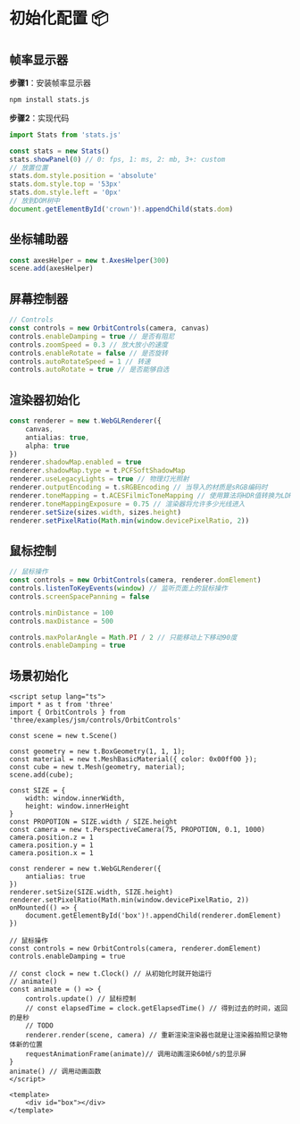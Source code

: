 # 初始化配置 :package:

## 帧率显示器

**步骤1**：安装帧率显示器

```bash
npm install stats.js
```

**步骤2**：实现代码

```ts
import Stats from 'stats.js'

const stats = new Stats()
stats.showPanel(0) // 0: fps, 1: ms, 2: mb, 3+: custom
// 放置位置
stats.dom.style.position = 'absolute'
stats.dom.style.top = '53px'
stats.dom.style.left = '0px'
// 放到DOM树中
document.getElementById('crown')!.appendChild(stats.dom)
```

## 坐标辅助器

```ts
const axesHelper = new t.AxesHelper(300)
scene.add(axesHelper)
```

## 屏幕控制器

```ts
// Controls
const controls = new OrbitControls(camera, canvas)
controls.enableDamping = true // 是否有阻尼
controls.zoomSpeed = 0.3 // 放大放小的速度
controls.enableRotate = false // 是否旋转
controls.autoRotateSpeed = 1 // 转速
controls.autoRotate = true // 是否能够自选
```

## 渲染器初始化

```ts
const renderer = new t.WebGLRenderer({
    canvas,
    antialias: true,
    alpha: true
})
renderer.shadowMap.enabled = true
renderer.shadowMap.type = t.PCFSoftShadowMap
renderer.useLegacyLights = true // 物理灯光照射
renderer.outputEncoding = t.sRGBEncoding // 当导入的材质是sRGB编码时
renderer.toneMapping = t.ACESFilmicToneMapping // 使用算法将HDR值转换为LDR值，使其介于0到1之间， 0 <---> 1
renderer.toneMappingExposure = 0.75 // 渲染器将允许多少光线进入
renderer.setSize(sizes.width, sizes.height)
renderer.setPixelRatio(Math.min(window.devicePixelRatio, 2))
```

## 鼠标控制

```ts
// 鼠标操作
const controls = new OrbitControls(camera, renderer.domElement)
controls.listenToKeyEvents(window) // 监听页面上的鼠标操作
controls.screenSpacePanning = false

controls.minDistance = 100
controls.maxDistance = 500

controls.maxPolarAngle = Math.PI / 2 // 只能移动上下移动90度
controls.enableDamping = true
```

## 场景初始化

```vue:line-numbers
<script setup lang="ts">
import * as t from 'three'
import { OrbitControls } from 'three/examples/jsm/controls/OrbitControls'

const scene = new t.Scene()

const geometry = new t.BoxGeometry(1, 1, 1);
const material = new t.MeshBasicMaterial({ color: 0x00ff00 });
const cube = new t.Mesh(geometry, material);
scene.add(cube);

const SIZE = {
    width: window.innerWidth, 
    height: window.innerHeight
}
const PROPOTION = SIZE.width / SIZE.height
const camera = new t.PerspectiveCamera(75, PROPOTION, 0.1, 1000)
camera.position.z = 1
camera.position.y = 1
camera.position.x = 1

const renderer = new t.WebGLRenderer({
    antialias: true
})
renderer.setSize(SIZE.width, SIZE.height)
renderer.setPixelRatio(Math.min(window.devicePixelRatio, 2))
onMounted(() => {
    document.getElementById('box')!.appendChild(renderer.domElement)
})

// 鼠标操作
const controls = new OrbitControls(camera, renderer.domElement)
controls.enableDamping = true

// const clock = new t.Clock() // 从初始化时就开始运行
// animate()
const animate = () => {
    controls.update() // 鼠标控制
    // const elapsedTime = clock.getElapsedTime() // 得到过去的时间，返回的是秒
    // TODO
    renderer.render(scene, camera) // 重新渲染渲染器也就是让渲染器拍照记录物体新的位置
    requestAnimationFrame(animate)// 调用动画渲染60帧/s的显示屏
}
animate() // 调用动画函数
</script>

<template>
    <div id="box"></div>
</template>
```

<div id="box" style="margin:0 auto;width:300px;height:300px"></div>

<script setup lang="ts">
import * as t from 'three'
import { onMounted } from 'vue'
import { OrbitControls } from 'three/examples/jsm/controls/OrbitControls'

const scene = new t.Scene()

const geometry = new t.BoxGeometry(1, 1, 1);
const material = new t.MeshBasicMaterial({ color: 0x00ff00 });
const cube = new t.Mesh(geometry, material);
scene.add(cube);

const SIZE = {
    width: 300,
    height: 300,
}
const PROPOTION = SIZE.width / SIZE.height

const camera = new t.PerspectiveCamera(75, PROPOTION, 0.1, 1000)
camera.position.z = 1
camera.position.y = 1
camera.position.x = 1

const renderer = new t.WebGLRenderer({
    antialias: true
})
renderer.setSize(SIZE.width, SIZE.height)
renderer.setPixelRatio(Math.min(window.devicePixelRatio, 2))

onMounted(() => {
    document.getElementById('box')!.appendChild(renderer.domElement)
})

// 鼠标操作
const controls = new OrbitControls(camera, renderer.domElement)
controls.enableDamping = true

// const clock = new t.Clock() // 从初始化时就开始运行
// animate()
const animate = () => {
    controls.update() // 鼠标控制
    // const elapsedTime = clock.getElapsedTime() // 得到过去的时间，返回的是秒
    // TODO
    cube.rotateX(0.01)
    cube.rotateZ(0.01)
    renderer.render(scene, camera) // 重新渲染渲染器也就是让渲染器拍照记录物体新的位置
    requestAnimationFrame(animate)// 调用动画渲染60帧/s的显示屏
}
animate() // 调用动画函数
</script>
